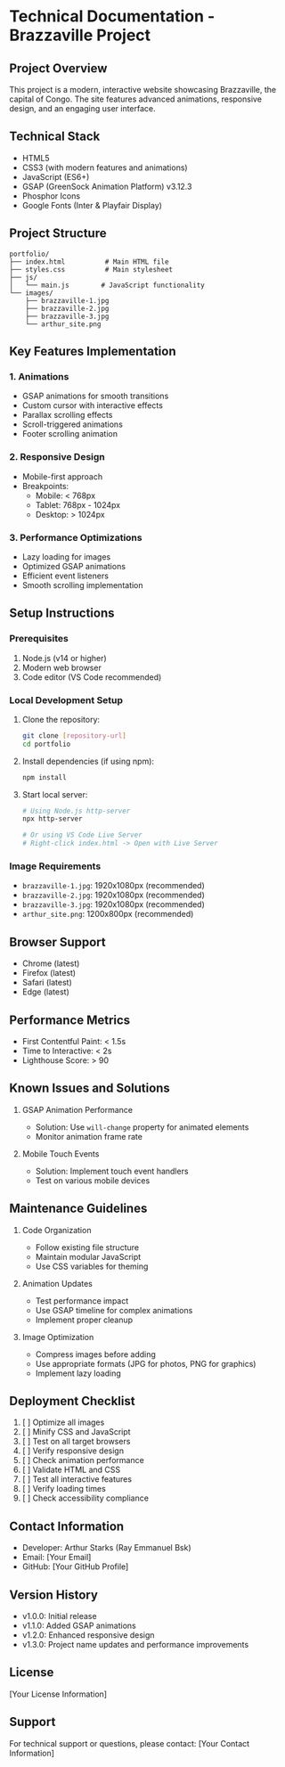 # Technical Documentation - Brazzaville Project

## Project Overview
This project is a modern, interactive website showcasing Brazzaville, the capital of Congo. The site features advanced animations, responsive design, and an engaging user interface.

## Technical Stack
- HTML5
- CSS3 (with modern features and animations)
- JavaScript (ES6+)
- GSAP (GreenSock Animation Platform) v3.12.3
- Phosphor Icons
- Google Fonts (Inter & Playfair Display)

## Project Structure
```
portfolio/
├── index.html          # Main HTML file
├── styles.css          # Main stylesheet
├── js/
│   └── main.js        # JavaScript functionality
└── images/
    ├── brazzaville-1.jpg
    ├── brazzaville-2.jpg
    ├── brazzaville-3.jpg
    └── arthur_site.png
```

## Key Features Implementation

### 1. Animations
- GSAP animations for smooth transitions
- Custom cursor with interactive effects
- Parallax scrolling effects
- Scroll-triggered animations
- Footer scrolling animation

### 2. Responsive Design
- Mobile-first approach
- Breakpoints:
  - Mobile: < 768px
  - Tablet: 768px - 1024px
  - Desktop: > 1024px

### 3. Performance Optimizations
- Lazy loading for images
- Optimized GSAP animations
- Efficient event listeners
- Smooth scrolling implementation

## Setup Instructions

### Prerequisites
1. Node.js (v14 or higher)
2. Modern web browser
3. Code editor (VS Code recommended)

### Local Development Setup
1. Clone the repository:
   ```bash
   git clone [repository-url]
   cd portfolio
   ```

2. Install dependencies (if using npm):
   ```bash
   npm install
   ```

3. Start local server:
   ```bash
   # Using Node.js http-server
   npx http-server
   
   # Or using VS Code Live Server
   # Right-click index.html -> Open with Live Server
   ```

### Image Requirements
- `brazzaville-1.jpg`: 1920x1080px (recommended)
- `brazzaville-2.jpg`: 1920x1080px (recommended)
- `brazzaville-3.jpg`: 1920x1080px (recommended)
- `arthur_site.png`: 1200x800px (recommended)

## Browser Support
- Chrome (latest)
- Firefox (latest)
- Safari (latest)
- Edge (latest)

## Performance Metrics
- First Contentful Paint: < 1.5s
- Time to Interactive: < 2s
- Lighthouse Score: > 90

## Known Issues and Solutions
1. GSAP Animation Performance
   - Solution: Use `will-change` property for animated elements
   - Monitor animation frame rate

2. Mobile Touch Events
   - Solution: Implement touch event handlers
   - Test on various mobile devices

## Maintenance Guidelines
1. Code Organization
   - Follow existing file structure
   - Maintain modular JavaScript
   - Use CSS variables for theming

2. Animation Updates
   - Test performance impact
   - Use GSAP timeline for complex animations
   - Implement proper cleanup

3. Image Optimization
   - Compress images before adding
   - Use appropriate formats (JPG for photos, PNG for graphics)
   - Implement lazy loading

## Deployment Checklist
1. [ ] Optimize all images
2. [ ] Minify CSS and JavaScript
3. [ ] Test on all target browsers
4. [ ] Verify responsive design
5. [ ] Check animation performance
6. [ ] Validate HTML and CSS
7. [ ] Test all interactive features
8. [ ] Verify loading times
9. [ ] Check accessibility compliance

## Contact Information
- Developer: Arthur Starks (Ray Emmanuel Bsk)
- Email: [Your Email]
- GitHub: [Your GitHub Profile]

## Version History
- v1.0.0: Initial release
- v1.1.0: Added GSAP animations
- v1.2.0: Enhanced responsive design
- v1.3.0: Project name updates and performance improvements

## License
[Your License Information]

## Support
For technical support or questions, please contact:
[Your Contact Information] 
